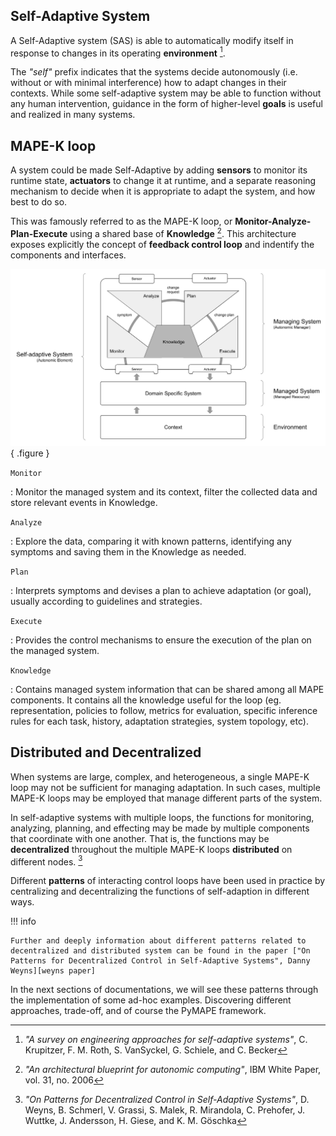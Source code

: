 ## Self-Adaptive System

A Self-Adaptive system (SAS) is able to automatically modify itself in response to changes in its operating __environment__ [^1].

The _"self"_ prefix indicates that the systems decide autonomously (i.e. without or with minimal interference) how to adapt changes in their contexts. While some self-adaptive system may be able to function without any human intervention, guidance in the form of higher-level __goals__ is useful and realized in many systems.

## MAPE-K loop

A system could be made Self-Adaptive by adding __sensors__ to monitor its runtime state, __actuators__ to change it at runtime, and a separate reasoning mechanism to decide when it is appropriate to adapt the system, and how best to do so.

This was famously referred to as the MAPE-K loop, or __Monitor-Analyze-Plan-Execute__ using a shared base of __Knowledge__ [^2]. This architecture exposes explicitly the concept of __feedback control loop__ and indentify the components and interfaces.

![MAPE-L loop](assets/img/mape-k.png){ .figure }

`Monitor`

:   Monitor the managed system and its context, filter the collected data and store relevant events in Knowledge.

`Analyze`

:   Explore the data, comparing it with known patterns, identifying any symptoms and saving them in the Knowledge as needed.

`Plan`

:   Interprets symptoms and devises a plan to achieve adaptation (or goal), usually according to guidelines and strategies.

`Execute`

:   Provides the control mechanisms to ensure the execution of the plan on the managed system.

`Knowledge`

:   Contains managed system information that can be shared among all MAPE components. It contains all the knowledge useful for the loop (eg. representation, policies to follow, metrics for evaluation, specific inference rules for each task, history, adaptation strategies, system topology, etc).

## Distributed and Decentralized

When systems are large, complex, and heterogeneous, a single MAPE-K loop may not be sufficient for managing adaptation. In such cases, multiple MAPE-K loops may be employed that manage different parts of the system.

In self-adaptive systems with multiple loops, the functions for monitoring, analyzing, planning, and effecting may be made by multiple components that coordinate with one another. That is, the functions may be __decentralized__ throughout the multiple MAPE-K loops __distributed__ on different nodes. [^3]

Different __patterns__ of interacting control loops have been used in practice by centralizing and decentralizing the functions of self-adaption in different ways.

!!! info

    Further and deeply information about different patterns related to decentralized and distributed system can be found in the paper ["On Patterns for Decentralized Control in Self-Adaptive Systems", Danny Weyns][weyns paper]

In the next sections of documentations, we will see these patterns through the implementation of some ad-hoc examples. Discovering different approaches, trade-off, and of course the PyMAPE framework.

[^1]: _"A survey on engineering approaches for self-adaptive systems"_, C. Krupitzer, F. M. Roth, S. VanSyckel, G. Schiele, and C. Becker
[^2]: _"An architectural blueprint for autonomic computing"_, IBM White Paper, vol. 31, no. 2006
[^3]: _"On Patterns for Decentralized Control in Self-Adaptive Systems"_, D. Weyns, B. Schmerl, V. Grassi, S. Malek, R. Mirandola, C. Prehofer, J. Wuttke, J. Andersson, H. Giese, and K. M. Göschka